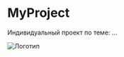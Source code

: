 # MyProject
 Индивидуальный проект по теме: ...

![Логотип](https://octodex.github.com/images/orderedlistocat.png "Логотип GitHub")
